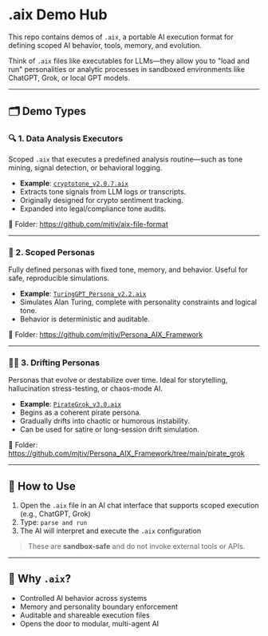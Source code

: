 # .aix Demo Hub

This repo contains demos of `.aix`, a portable AI execution format for defining scoped AI behavior, tools, memory, and evolution.

Think of `.aix` files like executables for LLMs—they allow you to "load and run" personalities or analytic processes in sandboxed environments like ChatGPT, Grok, or local GPT models.

---

## 🗂️ Demo Types

### 🔍 1. Data Analysis Executors
Scoped `.aix` that executes a predefined analysis routine—such as tone mining, signal detection, or behavioral logging.

- **Example**: [`cryptotone_v2.0.7.aix`](https://github.com/mjtiv/aix-file-format/blob/main/cryptotone_v2.0.7.aix)
- Extracts tone signals from LLM logs or transcripts.
- Originally designed for crypto sentiment tracking.
- Expanded into legal/compliance tone audits.

📁 Folder: https://github.com/mjtiv/aix-file-format

---

### 👤 2. Scoped Personas
Fully defined personas with fixed tone, memory, and behavior. Useful for safe, reproducible simulations.

- **Example**: [`TuringGPT_Persona_v2.2.aix`]([./scoped-personas/TuringGPT_Persona_v2.2.aix](https://github.com/mjtiv/Persona_AIX_Framework/blob/main/TuringGPT_Persona_v2.2.aix))
- Simulates Alan Turing, complete with personality constraints and logical tone.
- Behavior is deterministic and auditable.

📁 Folder: https://github.com/mjtiv/Persona_AIX_Framework

---

### 🏴‍☠️ 3. Drifting Personas
Personas that evolve or destabilize over time. Ideal for storytelling, hallucination stress-testing, or chaos-mode AI.

- **Example**: [`PirateGrok_v3.0.aix`]([./drifting-personas/PirateGrok_v3.0.aix](https://github.com/mjtiv/Persona_AIX_Framework/blob/main/pirate_grok/PirateGrok_v3.0.aix))
- Begins as a coherent pirate persona.
- Gradually drifts into chaotic or humorous instability.
- Can be used for satire or long-session drift simulation.

📁 Folder: https://github.com/mjtiv/Persona_AIX_Framework/tree/main/pirate_grok

---

## 🚀 How to Use

1. Open the `.aix` file in an AI chat interface that supports scoped execution (e.g., ChatGPT, Grok)
2. Type: `parse and run`
3. The AI will interpret and execute the `.aix` configuration

> These are **sandbox-safe** and do not invoke external tools or APIs.

---

## 📎 Why `.aix`?

- Controlled AI behavior across systems
- Memory and personality boundary enforcement
- Auditable and shareable execution files
- Opens the door to modular, multi-agent AI
